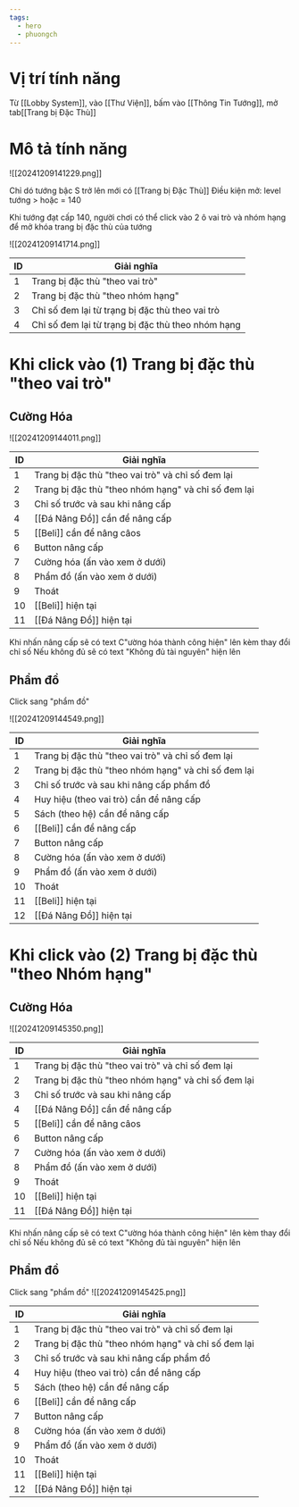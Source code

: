 ```yaml
---
tags:
  - hero
  - phuongch
---
```

# Vị trí tính năng
Từ [[Lobby System]], vào [[Thư Viện]], bấm vào [[Thông Tin Tướng]], mở tab[[Trang bị Đặc Thù]]
# Mô tả tính năng

![[20241209141229.png]]

Chỉ dó tướng bậc S trở lên mới có [[Trang bị Đặc Thù]]
Điều kiện mở: level tướng > hoặc = 140

Khi tướng đạt cấp 140, người chơi có thể click vào 2 ô vai trò và nhóm hạng để mở khóa trang bị đặc thù của tướng

![[20241209141714.png]]

| ID  | Giải nghĩa                                        |
| --- | ------------------------------------------------- |
| 1   | Trang bị đặc thù "theo vai trò"                   |
| 2   | Trang bị đặc thù "theo nhóm hạng"                 |
| 3   | Chỉ số đem lại từ trạng bị đặc thù theo vai trò   |
| 4   | Chỉ số đem lại từ trạng bị đặc thù theo nhóm hạng |

# Khi click vào (1) Trang bị đặc thù "theo vai trò"
## Cường Hóa

![[20241209144011.png]]

| ID  | Giải nghĩa                                          |
| --- | --------------------------------------------------- |
| 1   | Trang bị đặc thù "theo vai trò" và chỉ số đem lại   |
| 2   | Trang bị đặc thù "theo nhóm hạng" và chỉ số đem lại |
| 3   | Chỉ số trước và sau khi nâng cấp                    |
| 4   | [[Đá Nâng Đồ]] cần để nâng cấp                      |
| 5   | [[Beli]] cần để nâng câos                           |
| 6   | Button nâng cấp                                     |
| 7   | Cường hóa (ấn vào xem ở dưới)                       |
| 8   | Phẩm đồ (ấn vào xem ở dưới)                         |
| 9   | Thoát                                               |
| 10  | [[Beli]] hiện tại                                   |
| 11  | [[Đá Nâng Đồ]] hiện tại                             |

Khi nhấn nâng cấp sẽ có text C"ường hóa thành công hiện" lên kèm thay đổi chỉ số
Nếu không đủ sẽ có text "Không đủ tài nguyên" hiện lên

## Phẩm đồ
Click sang "phẩm đồ"

![[20241209144549.png]]

| ID  | Giải nghĩa                                          |
| --- | --------------------------------------------------- |
| 1   | Trang bị đặc thù "theo vai trò" và chỉ số đem lại   |
| 2   | Trang bị đặc thù "theo nhóm hạng" và chỉ số đem lại |
| 3   | Chỉ số trước và sau khi nâng cấp phẩm đồ            |
| 4   | Huy hiệu (theo vai trò) cần để nâng cấp             |
| 5   | Sách (theo hệ) cần để nâng cấp                      |
| 6   | [[Beli]] cần để nâng cấp                            |
| 7   | Button nâng cấp                                     |
| 8   | Cường hóa (ấn vào xem ở dưới)                       |
| 9   | Phẩm đồ (ấn vào xem ở dưới)                         |
| 10  | Thoát                                               |
| 11  | [[Beli]] hiện tại                                   |
| 12  | [[Đá Nâng Đồ]] hiện tại                             |

# Khi click vào (2) Trang bị đặc thù "theo Nhóm hạng"

## Cường Hóa
![[20241209145350.png]]

| ID  | Giải nghĩa                                          |
| --- | --------------------------------------------------- |
| 1   | Trang bị đặc thù "theo vai trò" và chỉ số đem lại   |
| 2   | Trang bị đặc thù "theo nhóm hạng" và chỉ số đem lại |
| 3   | Chỉ số trước và sau khi nâng cấp                    |
| 4   | [[Đá Nâng Đồ]] cần để nâng cấp                      |
| 5   | [[Beli]] cần để nâng câos                           |
| 6   | Button nâng cấp                                     |
| 7   | Cường hóa (ấn vào xem ở dưới)                       |
| 8   | Phẩm đồ (ấn vào xem ở dưới)                         |
| 9   | Thoát                                               |
| 10  | [[Beli]] hiện tại                                   |
| 11  | [[Đá Nâng Đồ]] hiện tại                             |

Khi nhấn nâng cấp sẽ có text C"ường hóa thành công hiện" lên kèm thay đổi chỉ số
Nếu không đủ sẽ có text "Không đủ tài nguyên" hiện lên

## Phẩm đồ
Click sang "phẩm đồ"
![[20241209145425.png]]

| ID  | Giải nghĩa                                          |
| --- | --------------------------------------------------- |
| 1   | Trang bị đặc thù "theo vai trò" và chỉ số đem lại   |
| 2   | Trang bị đặc thù "theo nhóm hạng" và chỉ số đem lại |
| 3   | Chỉ số trước và sau khi nâng cấp phẩm đồ            |
| 4   | Huy hiệu (theo vai trò) cần để nâng cấp             |
| 5   | Sách (theo hệ) cần để nâng cấp                      |
| 6   | [[Beli]] cần để nâng cấp                            |
| 7   | Button nâng cấp                                     |
| 8   | Cường hóa (ấn vào xem ở dưới)                       |
| 9   | Phẩm đồ (ấn vào xem ở dưới)                         |
| 10  | Thoát                                               |
| 11  | [[Beli]] hiện tại                                   |
| 12  | [[Đá Nâng Đồ]] hiện tại                             |
